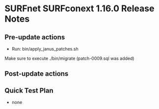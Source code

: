 # SURFnet SURFconext 1.16.0 Release Notes #


Pre-update actions
------------------

* Run: bin/apply_janus_patches.sh

Make sure to execute ./bin/migrate (patch-0009.sql was added)

Post-update actions
-------------------

Quick Test Plan
---------------

* none
